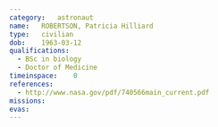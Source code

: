```yaml
---
category:	astronaut
name:	ROBERTSON, Patricia Hilliard
type:	civilian
dob:	1963-03-12
qualifications:
  - BSc in biology
  - Doctor of Medicine
timeinspace:	0
references:
  - http://www.nasa.gov/pdf/740566main_current.pdf
missions:
evas:
---
```

